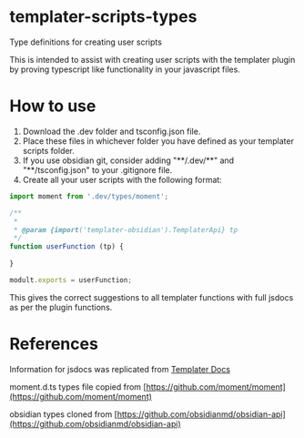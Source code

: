 # templater-scripts-types
Type definitions for creating user scripts

This is intended to assist with creating user scripts with the templater plugin by proving typescript like functionality in your javascript files.

# How to use
1. Download the .dev folder and tsconfig.json file.
2. Place these files in whichever folder you have defined as your templater scripts folder.
3. If you use obsidian git, consider adding "\*\*/.dev/\*\*" and "\*\*/tsconfig.json" to your .gitignore file.
4. Create all your user scripts with the following format:

```javascript
import moment from '.dev/types/moment'; 

/**
 * 
 * @param {import('templater-obsidian').TemplaterApi} tp
 */
function userFunction (tp) {
    
}

modult.exports = userFunction;
```

This gives the correct suggestions to all templater functions with full jsdocs as per the plugin functions.

# References

Information for jsdocs was replicated from [Templater Docs](https://silentvoid13.github.io/Templater)

moment.d.ts types file copied from [https://github.com/moment/moment](https://github.com/moment/moment)

obsidian types cloned from [https://github.com/obsidianmd/obsidian-api](https://github.com/obsidianmd/obsidian-api)

